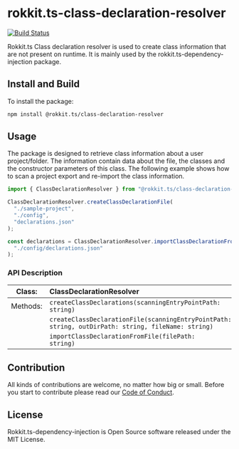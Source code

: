 # rokkit.ts-class-declaration-resolver

[![Build Status](https://travis-ci.com/rokkit-ts/rokkit.ts-class-declaration-resolver.svg?branch=master)](https://travis-ci.com/rokkit-ts/rokkit.ts-class-declaration-resolver)

Rokkit.ts Class declaration resolver is used to create class information that are not present on runtime. It is mainly used by the rokkit.ts-dependency-injection package.

## Install and Build

To install the package:

```bash
npm install @rokkit.ts/class-declaration-resolver
```

## Usage

The package is designed to retrieve class information about a user project/folder. The information contain data about
the file, the classes and the constructor parameters of this class.
The following example shows how to scan a project export and re-import the class information.

```typescript
import { ClassDeclarationResolver } from "@rokkit.ts/class-declaration-resolver";

ClassDeclarationResolver.createClassDeclarationFile(
  "./sample-project",
  "./config",
  "declarations.json"
);

const declarations = ClassDeclarationResolver.importClassDeclarationFromFile(
  "./config/declarations.json"
);
```

### API Description

|  Class:  | ClassDeclarationResolver                                                                                      |
| :------: | :------------------------------------------------------------------------------------------------------------ |
| Methods: | <code>createClassDeclarations(scanningEntryPointPath: string)</code>                                          |
|          | <code>createClassDeclarationFile(scanningEntryPointPath: string, outDirPath: string, fileName: string)</code> |
|          | <code>importClassDeclarationFromFile(filePath: string)</code>                                                 |

## Contribution

All kinds of contributions are welcome, no matter how big or small.
Before you start to contribute please read our [Code of Conduct](./CODE_OF_CONDUCT.md).

## License

Rokkit.ts-dependency-injection is Open Source software released under the MIT License.

